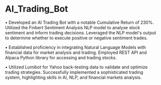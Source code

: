 # AI_Trading_Bot
 
•	Developed an AI Trading Bot with a notable Cumulative Return of 230%. Utilized the Finbert Sentiment Analysis NLP model to analyse stock sentiment and inform trading decisions. Leveraged the NLP model's output to determine whether to execute positive or negative sentiment trades. 

•	Established proficiency in integrating Natural Language Models with financial data for market analysis and trading. Employed REST API and Alpaca Python library for accessing and trading stocks.

•	Utilized Lumibot for Yahoo back-testing data to validate and optimize trading strategies. Successfully implemented a sophisticated trading system, highlighting skills in AI, NLP, and financial markets analysis.
